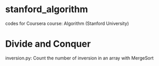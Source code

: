 # stanford_algorithm
codes for Coursera course: Algorithm (Stanford University)

# Divide and Conquer
inversion.py: Count the number of inversion in an array with MergeSort
